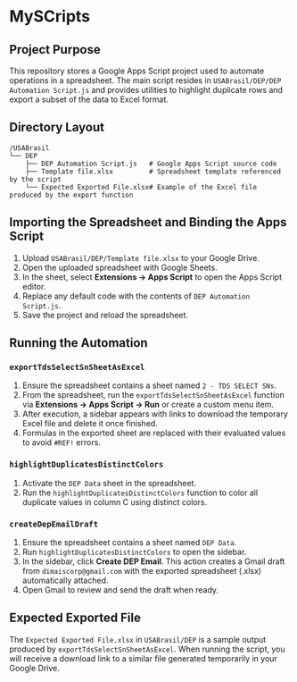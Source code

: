 # MySCripts

## Project Purpose

This repository stores a Google Apps Script project used to automate operations in a spreadsheet. The main script resides in `USABrasil/DEP/DEP Automation Script.js` and provides utilities to highlight duplicate rows and export a subset of the data to Excel format.

## Directory Layout

```
/USABrasil
└── DEP
    ├── DEP Automation Script.js   # Google Apps Script source code
    ├── Template file.xlsx         # Spreadsheet template referenced by the script
    └── Expected Exported File.xlsx# Example of the Excel file produced by the export function
```

## Importing the Spreadsheet and Binding the Apps Script

1. Upload `USABrasil/DEP/Template file.xlsx` to your Google Drive.
2. Open the uploaded spreadsheet with Google Sheets.
3. In the sheet, select **Extensions → Apps Script** to open the Apps Script editor.
4. Replace any default code with the contents of `DEP Automation Script.js`.
5. Save the project and reload the spreadsheet.

## Running the Automation

### `exportTdsSelectSnSheetAsExcel`

1. Ensure the spreadsheet contains a sheet named `2 - TDS SELECT SNs`.
2. From the spreadsheet, run the `exportTdsSelectSnSheetAsExcel` function via **Extensions → Apps Script → Run** or create a custom menu item.
3. After execution, a sidebar appears with links to download the temporary Excel file and delete it once finished.
4. Formulas in the exported sheet are replaced with their evaluated values to avoid `#REF!` errors.

### `highlightDuplicatesDistinctColors`

1. Activate the `DEP Data` sheet in the spreadsheet.
2. Run the `highlightDuplicatesDistinctColors` function to color all duplicate values in column C using distinct colors.

### `createDepEmailDraft`

1. Ensure the spreadsheet contains a sheet named `DEP Data`.
2. Run `highlightDuplicatesDistinctColors` to open the sidebar.
3. In the sidebar, click **Create DEP Email**. This action creates a Gmail draft
   from `dimaiscorp@gmail.com` with the exported spreadsheet (.xlsx) automatically
   attached.
4. Open Gmail to review and send the draft when ready.

## Expected Exported File

The `Expected Exported File.xlsx` in `USABrasil/DEP` is a sample output produced by `exportTdsSelectSnSheetAsExcel`. When running the script, you will receive a download link to a similar file generated temporarily in your Google Drive.
